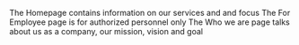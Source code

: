 The Homepage contains information on our services and and focus
The For Employee page is for authorized personnel only
The Who we are page talks about us as a company, our mission, vision and goal